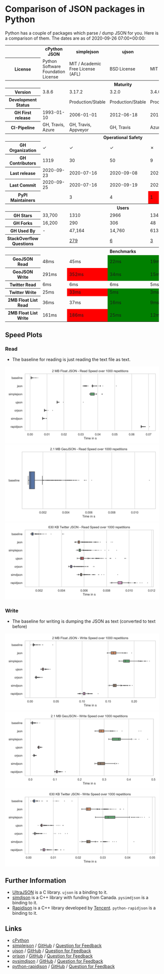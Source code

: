 # Comparison of JSON packages in Python

Python has a couple of packages which parse / dump JSON for you. Here is a
comparison of them. The dates are as of 2020-09-26 07:00+00:00:

<table>
    <tr>
        <th></th>
        <th>cPython JSON</th>
        <th>simplejson</th>
        <th>ujson</th>
        <th>orjson</th>
        <th>pysimdjson</th>
        <th>python-rapidjson</th>
    </tr>
    <tr>
        <th>License</th>
        <td>Python Software Foundation License</td>
        <td>MIT / Academic Free License (AFL)</td>
        <td>BSD License</td>
        <td>MIT / Apache</td>
        <td>MIT</td>
        <td>MIT</td>
    </tr>
    <tr>
        <th colspan="7">Maturity</th>
    </tr>
    <tr>
        <th>Version</th>
        <td>3.8.6</td>
        <td>3.17.2</td>
        <td>3.2.0</td>
        <td>3.4.0</td>
        <td>3.0.0</td>
        <td>0.9.1</td>
    </tr>
    <tr>
        <th>Development Status</th>
        <td></td>
        <td>Production/Stable</td>
        <td>Production/Stable</td>
        <td>Production/Stable</td>
        <td style="background-color: red;">Alpha</td>
        <td style="background-color: red;">Alpha</td>
    </tr>
    <tr>
        <th>GH First release</th>
        <td><span alt="v0.9.8">1993-01-10</span></td>
        <td><span alt="v1.1">2006-01-01</span></td>
        <td><span alt="v1.19">2012-06-18</span></td>
        <td><span alt="1.0.0">2018-11-23</span></td>
        <td><span alt="v1.2.0">2019-02-23</span></td>
        <td><span alt="v0.0.9">2017-03-02</span></td>
    </tr>
    <tr>
        <th>CI-Pipeline</th>
        <td>GH, Travis, Azure</td>
        <td>GH, Travis, Appveyor</td>
        <td>GH, Travis</td>
        <td>Azure</td>
        <td>GH, Travis</td>
        <td>Appveyor</td>
    </tr>
    <tr>
        <th colspan="7">Operational Safety</th>
    </tr>
    <tr>
        <th>GH Organization</th>
        <td>✓</td>
        <td>✓</td>
        <td>✓</td>
        <td>✗</td>
        <td>✗</td>
        <td>✓</td>
    </tr>
    <tr>
        <th>GH Contributors</th>
        <td>1319</td>
        <td>30</td>
        <td>50</td>
        <td>9</td>
        <td>7</td>
        <td>15</td>
    </tr>
    <tr>
        <th>Last release</th>
        <td>2020-09-23</td>
        <td>2020-07-16</td>
        <td>2020-09-08</td>
        <td>2020-09-25</td>
        <td>2020-08-21</td>
        <td>2019-11-13</td>
    </tr>
    <tr>
        <th>Last Commit</th>
        <td>2020-09-25</td>
        <td>2020-07-16</td>
        <td>2020-09-19</td>
        <td>2020-09-25</td>
        <td>2020-08-31</td>
        <td>2020-05-08</td>
    </tr>
    <tr>
        <th>PyPI Maintainers</th>
        <td></td>
        <td>3</td>
        <td>4</td>
        <td style="background-color: red;">1</td>
        <td style="background-color: red;">1</td>
        <td>2</td>
    </tr>
    <tr>
        <th colspan="7">Users</th>
    </tr>
    <tr>
        <th>GH Stars</th>
        <td>33,700</td>
        <td>1310</td>
        <td>2966</td>
        <td>1348</td>
        <td>374</td>
        <td>397</td>
    </tr>
    <tr>
        <th>GH Forks</th>
        <td>16,200</td>
        <td>290</td>
        <td>306</td>
        <td>48</td>
        <td>25</td>
        <td>31</td>
    </tr>
    <tr>
        <th>GH Used By</th>
        <td>-</td>
        <td>47,164</td>
        <td>14,760</td>
        <td>613</td>
        <td>11</td>
        <td>661</td>
    </tr>
    <tr>
        <th>StackOverflow Questions</th>
        <td></td>
        <td><a href="https://stackoverflow.com/questions/tagged/simplejson">279</a></td>
        <td><a href="https://stackoverflow.com/questions/tagged/ujson">6</a></td>
        <td><a href="https://stackoverflow.com/questions/tagged/orjson">3</a></td>
        <td>-</td>
        <td><a href="https://stackoverflow.com/questions/tagged/rapidjson">319</a></td>
    </tr>
    <tr>
        <th colspan="7">Benchmarks</th>
    </tr>
    <tr>
        <th>GeoJSON Read</th>
        <td>48ms</td>
        <td>45ms</td>
        <td style="background-color: green;">22ms</td>
        <td style="background-color: green;">19ms</td>
        <td style="background-color: green;">14ms</td>
        <td style="background-color: red;">83ms</td>
    </tr>
    <tr>
        <th>GeoJSON Write</th>
        <td>291ms</td>
        <td style="background-color: red;">352ms</td>
        <td style="background-color: green;">34ms</td>
        <td style="background-color: green;">15ms</td>
        <td>289ms</td>
        <td style="background-color: green;">108ms</td>
    </tr>
    <tr>
        <th>Twitter Read</th>
        <td>6ms</td>
        <td>6ms</td>
        <td>6ms</td>
        <td>5ms</td>
        <td>6ms</td>
        <td style="background-color: red;">9ms</td>
    </tr>
    <tr>
        <th>Twitter Write</th>
        <td>25ms</td>
        <td style="background-color: red;">33ms</td>
        <td style="background-color: green;">5ms</td>
        <td style="background-color: green;">3ms</td>
        <td>24ms</td>
        <td style="background-color: green;">6ms</td>
    </tr>
    <tr>
        <th>2MB Float List Read</th>
        <td>36ms</td>
        <td>37ms</td>
        <td style="background-color: green;">16ms</td>
        <td style="background-color: green;">9ms</td>
        <td style="background-color: green;">7ms</td>
        <td style="background-color: green;">66ms</td>
    </tr>
    <tr>
        <th>2MB Float List Write</th>
        <td>161ms</td>
        <td style="background-color: red;">186ms</td>
        <td style="background-color: green;">25ms</td>
        <td style="background-color: green;">12ms</td>
        <td style="background-color: red;">164ms</td>
        <td>104ms</td>
    </tr>
</table>

## Speed Plots

### Read
* The baseline for reading is just reading the text file as text.

![](read-float.png)
![](read-geojson.png)
![](read-twitter.png)

### Write
* The baseline for writing is dumping the JSON as text (converted to text before)

![](write-float.png)
![](write-geojson.png)
![](write-twitter.png)


## Further Information

* [UltraJSON](https://github.com/ultrajson/ultrajson) is a C library. `ujson` is a binding to it.
* [simdjson](https://github.com/simdjson/simdjson) is a C++ library with funding from Canada. `pysimdjson` is a binding to it.
* [Rapidjson](https://github.com/Tencent/rapidjson) is a C++ library developed by [Tencent](https://en.wikipedia.org/wiki/Tencent). `python-rapidjson` is a binding to it.

## Links

* [cPython](https://github.com/python/cpython/tags)
* [simplejson](https://pypi.org/project/simplejson/) / [GitHub](https://github.com/simplejson/simplejson) / [Question for Feedback](https://github.com/simplejson/simplejson/issues/267)
* [ujson](https://pypi.org/project/ujson/) / [GitHub](https://github.com/ultrajson/ultrajson) / [Question for Feedback](https://github.com/ultrajson/ultrajson/issues/428)
* [orjson](https://pypi.org/project/orjson/) / [GitHub](https://github.com/ijl/orjson) / [Question for Feedback](https://github.com/ijl/orjson/issues/127)
* [pysimdjson](https://pypi.org/project/pysimdjson/) / [GitHub](https://github.com/TkTech/pysimdjson) / [Question for Feedback](https://github.com/TkTech/pysimdjson/issues/54)
* [python-rapidjson](https://pypi.org/project/python-rapidjson/) / [GitHub](https://github.com/python-rapidjson/python-rapidjson) / [Question for Feedback](https://github.com/python-rapidjson/python-rapidjson/issues/140)
